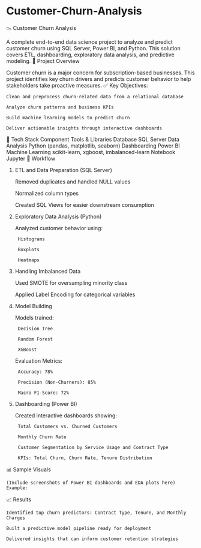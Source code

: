 # Customer-Churn-Analysis
📉 Customer Churn Analysis

A complete end-to-end data science project to analyze and predict customer churn using SQL Server, Power BI, and Python. This solution covers ETL, dashboarding, exploratory data analysis, and predictive modeling.
🚀 Project Overview

Customer churn is a major concern for subscription-based businesses. This project identifies key churn drivers and predicts customer behavior to help stakeholders take proactive measures.
✅ Key Objectives:

    Clean and preprocess churn-related data from a relational database

    Analyze churn patterns and business KPIs

    Build machine learning models to predict churn

    Deliver actionable insights through interactive dashboards

🧰 Tech Stack
Component	Tools & Libraries
Database	SQL Server
Data Analysis	Python (pandas, matplotlib, seaborn)
Dashboarding	Power BI
Machine Learning	scikit-learn, xgboost, imbalanced-learn
Notebook	Jupyter
🔄 Workflow
1. ETL and Data Preparation (SQL Server)

    Removed duplicates and handled NULL values

    Normalized column types

    Created SQL Views for easier downstream consumption

2. Exploratory Data Analysis (Python)

    Analyzed customer behavior using:

        Histograms 

        Boxplots 

        Heatmaps 

3. Handling Imbalanced Data

    Used SMOTE for oversampling minority class

    Applied Label Encoding for categorical variables

4. Model Building

    Models trained:

        Decision Tree

        Random Forest

        XGBoost

    Evaluation Metrics:

        Accuracy: 78%

        Precision (Non-Churners): 85%

        Macro F1-Score: 72%

5. Dashboarding (Power BI)

    Created interactive dashboards showing:

        Total Customers vs. Churned Customers

        Monthly Churn Rate

        Customer Segmentation by Service Usage and Contract Type

        KPIs: Total Churn, Churn Rate, Tenure Distribution

📊 Sample Visuals

    (Include screenshots of Power BI dashboards and EDA plots here)
    Example:

📈 Results

    Identified top churn predictors: Contract Type, Tenure, and Monthly Charges

    Built a predictive model pipeline ready for deployment

    Delivered insights that can inform customer retention strategies
